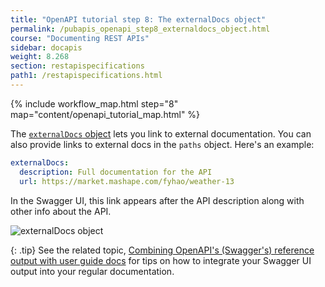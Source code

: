 ```yaml
---
title: "OpenAPI tutorial step 8: The externalDocs object"
permalink: /pubapis_openapi_step8_externaldocs_object.html
course: "Documenting REST APIs"
sidebar: docapis
weight: 8.268
section: restapispecifications
path1: /restapispecifications.html
---
```


{% include workflow_map.html step="8" map="content/openapi_tutorial_map.html"  %}

The [`externalDocs` object](https://github.com/OAI/OpenAPI-Specification/blob/master/versions/3.0.0.md#external-documentation-object) lets you link to external documentation. You can also provide links to external docs in the `paths` object. Here's an example:

```yaml
externalDocs:
  description: Full documentation for the API
  url: https://market.mashape.com/fyhao/weather-13
```

In the Swagger UI, this link appears after the API description along with other info about the API.

<img src="/learnapidoc/images/openapi_tutorial_externaldocs.png" alt="externalDocs object"/>

{: .tip}
See the related topic, [Combining OpenAPI's (Swagger's) reference output with user guide docs](/pubapis_combine_swagger_and_guide.html) for tips on how to integrate your Swagger UI output into your regular documentation.
